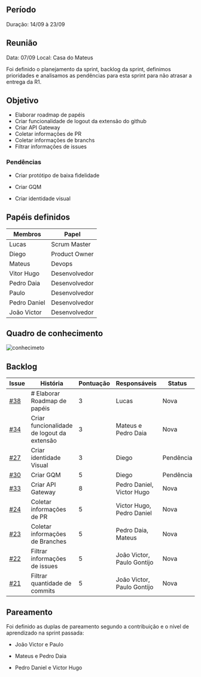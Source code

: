 
## Período

Duração: 14/09 à 23/09

## Reunião

Data: 07/09
Local: Casa do Mateus



Foi definido o planejamento da sprint, backlog da sprint, definimos prioridades e analisamos as pendências para esta sprint para não atrasar a entrega da R1.






## Objetivo


  - Elaborar roadmap de papéis
  - Criar funcionalidade de logout da extensão do github
  - Criar API Gateway
  - Coletar informações de PR
  - Coletar informações de branchs
  - Filtrar informações de issues

### Pendências

- Criar protótipo de baixa fidelidade

- Criar GQM

- Criar identidade visual


## Papéis definidos





|**Membros**|**Papel**|
|--|--|
| Lucas | Scrum Master |
| Diego | Product Owner |
| Mateus | Devops |
| Vitor Hugo | Desenvolvedor |
| Pedro Daia | Desenvolvedor |  
| Paulo | Desenvolvedor |
| Pedro Daniel | Desenvolvedor |  
| João Victor | Desenvolvedor |

## Quadro de conhecimento

![conhecimeto](https://i.imgur.com/Hq3BPSd.png)







## Backlog

| **Issue** | **História** | **Pontuação** | **Responsáveis** | **Status** |
|--|--|--|--|--|
| [#38](https://github.com/fga-eps-mds/2019.2-Git-Breakdown/issues/38) | # Elaborar Roadmap de papéis | 3 | Lucas | Nova |
| [#34](https://github.com/fga-eps-mds/2019.2-Git-Breakdown/issues/34) | Criar funcionalidade de logout da extensão | 3 | Mateus e Pedro Daia | Nova |
| [#27](https://github.com/fga-eps-mds/2019.2-Git-Breakdown/issues/27) | Criar identidade Visual | 3 | Diego | Pendência |
| [#30](https://github.com/fga-eps-mds/2019.2-Git-Breakdown/issues/30) | Criar GQM | 5 | Diego | Pendência |
| [#33](https://github.com/fga-eps-mds/2019.2-Git-Breakdown/issues/33) | Criar API Gateway | 8 | Pedro Daniel, Victor Hugo | Nova |
| [#24](https://github.com/fga-eps-mds/2019.2-Git-Breakdown/issues/24) | Coletar informações de PR | 5 | Victor Hugo, Pedro Daniel | Nova |
| [#23](https://github.com/fga-eps-mds/2019.2-Git-Breakdown/issues/23) | Coletar informações de Branches | 5 | Pedro Daia, Mateus | Nova |
| [#22](https://github.com/fga-eps-mds/2019.2-Git-Breakdown/issues/22) |  Filtrar informações de issues | 5 | João Victor, Paulo Gontijo | Nova |
| [#21](https://github.com/fga-eps-mds/2019.2-Git-Breakdown/issues/21) | Filtrar quantidade de commits | 5 | João Victor, Paulo Gontijo | Nova |





## Pareamento



Foi definido as duplas de pareamento segundo a contribuição e o nível de aprendizado na sprint passada:

- João Victor e Paulo



- Mateus e Pedro Daia



- Pedro Daniel e Victor Hugo
